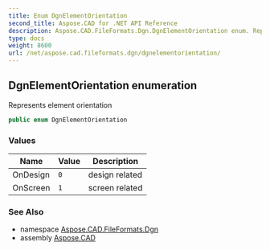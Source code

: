 ```yaml
---
title: Enum DgnElementOrientation
second_title: Aspose.CAD for .NET API Reference
description: Aspose.CAD.FileFormats.Dgn.DgnElementOrientation enum. Represents element orientation
type: docs
weight: 8600
url: /net/aspose.cad.fileformats.dgn/dgnelementorientation/
---
```

## DgnElementOrientation enumeration

Represents element orientation

```csharp
public enum DgnElementOrientation
```

### Values

| Name | Value | Description |
| --- | --- | --- |
| OnDesign | `0` | design related |
| OnScreen | `1` | screen related |

### See Also

* namespace [Aspose.CAD.FileFormats.Dgn](../../aspose.cad.fileformats.dgn/)
* assembly [Aspose.CAD](../../)


